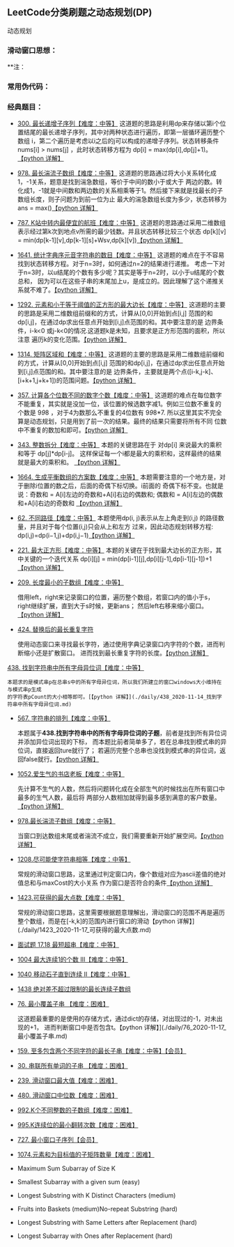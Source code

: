 ## LeetCode分类刷题之动态规划(DP)

动态规划

### 滑动窗口思想：

 
 
**注： 

### 常用伪代码：

 


### 经典题目：

- [300. 最长递增子序列【难度：中等】](https://leetcode-cn.com/problems/longest-increasing-subsequence/)
     这道题的思路是利用dp来存储以第i个位置结尾的最长递增子序列，其中对两种状态进行遍历，即第一层循环遍历整个
     数组 i，第二个遍历是考虑以i之后的j可以构成的递增子序列。状态转移条件nums[i] >  nums[j] ，此时状态转移方程为
     dp[i] = max(dp[i],dp[j]+1)。[【python 详解】](./daily/300_2020-12-23_最长递增子序列.md)


- [978. 最长湍流子数组【难度：中等】](https://leetcode-cn.com/problems/longest-turbulent-subarray/)
     这道题的思路通过将大小关系转化成1，-1关系，题意是找到湍急数组，等价于中间的数小于或大于
	 两边的数。转化成1，-1就是中间数和两边数的关系相乘等于1。然后接下来就是找最长的子数组长度，则子问题为到前一位为止
	 最大的湍急数组长度为多少，状态转移为 ans = max()[【python 详解】](./daily/978_2020-12-24_最长湍流子数组.md)


- [787. K站中转内最便宜的航班【难度：中等】](https://leetcode-cn.com/problems/cheapest-flights-within-k-stops/)
     这道题的思路通过采用二维数组表示经过第k次到地点v所需的最少钱数。并且状态转移比较三个状态
	 dp[k][v] = min(dp[k-1][v],dp[k-1][s]+Wsv,dp[k][v])[【python 详解】](./daily/787_2020-12-24_K站中转内最便宜的航班.md)


- [1641. 统计字典序元音字符串的数目【难度：中等】](https://leetcode-cn.com/problems/count-sorted-vowel-strings/)
     这道题的难点在于不容易找到状态转移方程。对于n=3时，如何通过n=2的结果进行递推。
	 考虑一下对于n=3时，以u结尾的个数有多少呢？其实是等于n=2时，以小于u结尾的个数总和，
	 因为可以在这些子串的末尾加上u，是成立的。因此理解了这个递推关系就不难了。[【python 详解】](./daily/1641_2020-12-24_统计字典序元音字符串的数目.md)


- [1292. 元素和小于等于阈值的正方形的最大边长【难度：中等】](https://leetcode-cn.com/problems/maximum-side-length-of-a-square-with-sum-less-than-or-equal-to-threshold/)
     这道题的主要的思路是采用二维数组前缀和的方式，计算从[0,0]开始到点[i,j]
	 范围的和dp[i,j]，在通过dp求出任意点开始到[i,j]点范围的和。其中要注意的是
	 边界条件，i-k<0 或j-k<0的情况.这道题k是未知，且要求是正方形范围的面积，所以注意
	 遍历k的变化范围。[【python 详解】](./daily/1292_2020-12-24_元素和小于等于阈值的正方形的最大边长.md)


- [1314. 矩阵区域和【难度：中等】](https://leetcode-cn.com/problems/matrix-block-sum/)
     这道题的主要的思路是采用二维数组前缀和的方式，计算从[0,0]开始到点[i,j]
	 范围的和dp[i,j]，在通过dp求出任意点开始到[i,j]点范围的和。其中要注意的是
	 边界条件，主要就是两个点([i-k,j-k]、[i+k+1,j+k+1])的范围问题。[【python 详解】](./daily/1314_2020-12-24_矩阵区域和.md)


- [357. 计算各个位数不同的数字个数【难度：中等】](https://leetcode-cn.com/problems/count-numbers-with-unique-digits/)
     这道题的难点在每位数字不能重复，其实就是没加一位，该位置的候选数字减1。例如三位数不重复的个数是  9*9*8 ，对于4为数那么不重复的4位数有  9*9*8*7.
     所以这里其实不完全算是动态规划，只是用到了前一次的结果。最终的结果只需要将所有不同
     位数中不重复的数加和即可。[【python 详解】](./daily/357_2020-12-24_计算各个位数不同的数字个数.md)


- [343. 整数拆分【难度：中等】](https://leetcode-cn.com/problems/integer-break/)
     本题的关键思路在于  对dp[i] 来说最大的乘积和等于 dp[j]*dp[i-j]。
     这样保证每一个i都是最大的乘积和，这样最终的结果就是最大的乘积和。
     [【python 详解】](./daily/343_2020-12-25_整数拆分.md)


- [1664. 生成平衡数组的方案数【难度：中等】](https://leetcode-cn.com/problems/ways-to-make-a-fair-array/)
     本题需要注意的一个地方是，对于删除i位置的数之后，后面的奇偶下标切换。i前面的
     奇偶下标不变。也就是说：奇数和 = A[i]左边的奇数和+A[i]右边的偶数和;
	 偶数和 = A[i]左边的偶数和+A[i]右边的奇数和 [【python 详解】](./daily/1664_2020-12-25_生成平衡数组的方案数.md)


- [62. 不同路径【难度：中等】](https://leetcode-cn.com/problems/unique-paths/)
     本题使用dp(i, j)表示从左上角走到(i,j) 的路径数量，并且对于每个位置(i,j)只会从上和左方
	  过来，因此动态规划转移方程: dp(i,j)=dp(i−1,j)+dp(i,j−1)[【python 详解】](./daily/62_2020-12-25_不同路径.md)


- [221. 最大正方形【难度：中等】](https://leetcode-cn.com/problems/maximal-square/)
     本题的关键在于找到最大边长的正方形，其中关键的一个迭代关系
	 dp[i][j] = min(dp[i-1][j],dp[i][j-1],dp[i-1][j-1])+1[【python 详解】](./daily/221_2020-12-28_最大正方形.md)
















- [209. 长度最小的子数组【难度：中等】](https://leetcode-cn.com/problems/minimum-size-subarray-sum/)

	借用left，right来记录窗口的位置，遍历整个数组，若窗口内的值小于s，right继续扩展，直到大于s时候，更新ans；
	然后left右移来缩小窗口。[【python 详解】](./daily/209_2020-11-14_长度最小的子数组.md)

- [424. 替换后的最长重复字符](https://leetcode-cn.com/problems/longest-repeating-character-replacement/)

	使用动态窗口来寻找最长字符，通过使用字典记录窗口内字符的个数，进而判断缩小还是扩散窗口。
	进而找到最长重复字符的长度。[【python 详解】](./daily/424_2020-11-14_替换后的最长重复字符.md)

 [438. 找到字符串中所有字母异位词【难度：中等】](https://leetcode-cn.com/problems/find-all-anagrams-in-a-string/)

	本题求的是模式串p在总串s中的所有字母异位词，所以我们所建立的窗口windows大小维持在与模式串p生成
	的字符表pCount的大小相等即可。[【python 详解】](./daily/438_2020-11-14_找到字符串中所有字母异位词.md)

- [567. 字符串的排列【难度：中等】](https://leetcode-cn.com/problems/permutation-in-string/)

	本题属于**438.找到字符串中的所有字母异位词的子题**，前者是找到所有异位词并添加异位词出现的下标，
	而本题比前者简单多了，若在总串找到模式串的异位词，直接返回ture就行了；
	若遍历完整个总串也没找到模式串的异位词，返回false就行。[【python 详解】](./daily/567_2020-11-14_字符串的排列.md)

- [1052.爱生气的书店老板【难度：中等】](https://leetcode-cn.com/problems/grumpy-bookstore-owner/)

	先计算不生气的人数，然后将问题转化成在全部生气的时候找出在所有窗口中最多的生气人数，最后将
	两部分人数相加就得到最多感到满意的客户数量。[【python 详解】](./daily/1052_2020-11-16_爱生气的书店老板.md)

- [978.最长湍流子数组【难度：中等】](https://leetcode-cn.com/problems/longest-turbulent-subarray/)
	
	当窗口到达数组末尾或者湍流不成立，我们需要重新开始扩展空间。[【python 详解】](./daily/978_2020-11-16_最长湍流子数组.md)

- [1208.尽可能使字符串相等【难度：中等】](https://leetcode-cn.com/problems/get-equal-substrings-within-budget/)
		
	常规的滑动窗口思路，这里通过判定窗口内，像个数组对应为ascii差值的绝对值总和与maxCost的大小关系
	作为窗口是否符合的条件[【python 详解】](./daily/1208_2020-11-17_尽可能使字符串相等.md)

- [1423.可获得的最大点数【难度：中等】](https://leetcode-cn.com/problems/maximum-points-you-can-obtain-from-cards/)
		
	常规的滑动窗口思路，这里需要根据题意理解出，滑动窗口的范围不再是遍历
	整个数组，而是在[-k,k]的范围内进行窗口的滑动【python 详解】](./daily/1423_2020-11-17_可获得的最大点数.md)

- [面试题 17.18 最短超串【难度：中等】](https://leetcode-cn.com/problems/shortest-supersequence-lcci/)
- [1004 最大连续1的个数 III【难度：中等】](https://leetcode-cn.com/problems/max-consecutive-ones-iii/)	
- [1040 移动石子直到连续 II【难度：中等】](https://leetcode-cn.com/problems/moving-stones-until-consecutive-ii/)
- [1438 绝对差不超过限制的最长连续子数组](https://leetcode-cn.com/problems/longest-continuous-subarray-with-absolute-diff-less-than-or-equal-to-limit/)

- [76. 最小覆盖子串 【难度：困难】](https://leetcode-cn.com/problems/minimum-window-substring/)

	这道题最重要的是使用的存储方式，通过dict的存储，对出现过的-1，对未出现的+1，
	进而判断窗口中是否包含t。【python 详解】](./daily/76_2020-11-17_最小覆盖子串.md)

- [159. 至多包含两个不同字符的最长子串【难度：中等】【会员】](https://leetcode-cn.com/problems/longest-substring-with-at-most-two-distinct-characters/)
- [30. 串联所有单词的子串 【难度：困难】](https://leetcode-cn.com/problems/substring-with-concatenation-of-all-words/)
- [239. 滑动窗口最大值【难度：困难】](https://leetcode-cn.com/problems/sliding-window-maximum/)
- [480. 滑动窗口中位数【难度：困难】](https://leetcode-cn.com/problems/sliding-window-median/)
- [992.K个不同整数的子数组【难度：困难】](https://leetcode-cn.com/problems/subarrays-with-k-different-integers/)
- [995.K连续位的最小翻转次数【难度：困难】](https://leetcode-cn.com/problems/minimum-number-of-k-consecutive-bit-flips/)

- [727. 最小窗口子序列【会员】](https://leetcode-cn.com/problems/minimum-window-subsequence/)
- [1074.元素和为目标值的子矩阵数量【难度：困难】](https://leetcode-cn.com/problems/number-of-submatrices-that-sum-to-target/)
- Maximum Sum Subarray of Size K
- Smallest Subarray with a given sum (easy)
- Longest Substring with K Distinct Characters (medium)
- Fruits into Baskets (medium)No-repeat Substring (hard)
- Longest Substring with Same Letters after Replacement (hard)
- Longest Subarray with Ones after Replacement (hard)
